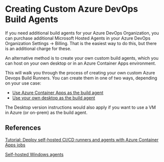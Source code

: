 # Creating Custom Azure DevOps Build Agents

If you need additional build agents for your Azure DevOps Organization, you can purchase additional Microsoft Hosted Agents in your Azure DevOps Organization Settings -> Billing.  That is the easiest way to do this, but there is an additional charge for these.

An alternative method is to create your own custom build agents, which you can host on your own desktop or in an Azure Container Apps environment.

This will walk you through the process of creating your own custom Azure Devops Build Runners. You can create them in one of two ways, depending on your use case:

* [Use Azure Container Apps as the build agent](./aca-runner/README.md)
* [Use your own desktop as the build agent](./desktop-runner/README.md)

The Desktop version instructions would also apply if you want to use a VM in Azure (or on-prem) as the build agent.

## References

[Tutorial: Deploy self-hosted CI/CD runners and agents with Azure Container Apps jobs](https://learn.microsoft.com/en-us/azure/container-apps/tutorial-ci-cd-runners-jobs?tabs=bash&pivots=container-apps-jobs-self-hosted-ci-cd-azure-pipelines)

[Self-hosted Windows agents](https://learn.microsoft.com/en-us/azure/devops/pipelines/agents/windows-agent?view=azure-devops)

<!-- Another example for VM Scale Set Agents: https://dev.to/n3wt0n/everything-about-the-azure-pipelines-scale-set-agents-vmss-cp2 
     Also: Run Azure Pipelines in Docker (same guy -- CoderDave) -- https://www.youtube.com/watch?v=rO-VKProMp8 -->
